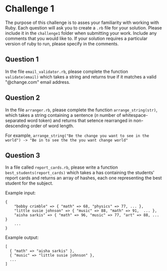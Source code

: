 # Challenge 1

The purpose of this challenge is to asses your familiarity with working with Ruby. Each question will ask you to create a `.rb` file for your solution. Please include it in the `challenge1` folder when submitting your work. Include any comments that you would like to. If your solution requires a particular version of ruby to run, please specify in the comments.

## Question 1

In the file `email_validator.rb`, please complete the function `validate(email)` which takes a string and returns true if it matches a valid "@change.com" email address.

## Question 2

In the file `arranger.rb`, please complete the function `arrange_string(str)`, which takes a string containing a sentence (_n_ number of whitespace-separated word token) and returns that setence rearranged in non-descending order of word length.

For example, `arrange_string("Be the change you want to see in the world") -> "Be in to see the the you want change world"`

## Question 3

In a file called `report_cards.rb`, please write a function `best_students(report_cards)` which takes a has containing the students' report cards and returns an array of hashes, each one representing the best student for the subject.

Example input:

    { 
        "bobby crimble" => { "math" => 68, "physics" => 77, ... },
        "little susie johnson" => { "music" => 88, "math" => 91,  ... },
        "aisha sarkis" => { "math" => 96, "music" => 77, "art" => 88, ... }
        ...
    }

Example output:

    [ 
      { "math" => "aisha sarkis" }, 
      { "music" => "little susie johnson" }, 
      ...
    ]
